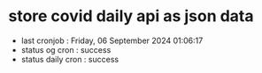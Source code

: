 # store covid daily api as json data

- last cronjob : Friday, 06 September 2024 01:06:17
- status og cron : success
- status daily cron : success
      
      